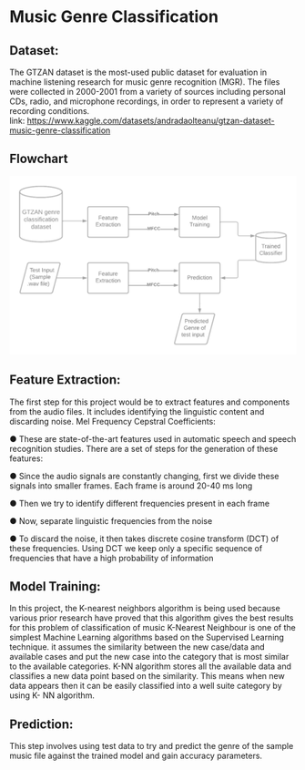 # Music Genre Classification
## Dataset:
The GTZAN dataset is the most-used public dataset for evaluation in machine listening research for music genre recognition (MGR). The files were collected in 2000-2001 from a variety of sources including personal CDs, radio, and microphone recordings, in order to represent a variety of recording conditions.<br />
link:  https://www.kaggle.com/datasets/andradaolteanu/gtzan-dataset-music-genre-classification<br />
## Flowchart
![image](https://github.com/utkarshpratapshahi/Music_Genre_Classification/blob/main/Flowchart.png)
## Feature Extraction:
The first step for this project would be to extract features and components from the audio
files. It includes identifying the linguistic content and discarding noise.
Mel Frequency Cepstral Coefficients:

● These are state-of-the-art features used in automatic speech and speech recognition
studies. There are a set of steps for the generation of these features:

● Since the audio signals are constantly changing, first we divide these signals into
smaller frames. Each frame is around 20-40 ms long

● Then we try to identify different frequencies present in each frame

● Now, separate linguistic frequencies from the noise

● To discard the noise, it then takes discrete cosine transform (DCT) of these
frequencies. Using DCT we keep only a specific sequence of frequencies that have a
high probability of information
## Model Training:

In this project, the K-nearest neighbors algorithm is being used because various prior
research have proved that this algorithm gives the best results for this problem of
classification of music
K-Nearest Neighbour is one of the simplest Machine Learning algorithms based on the
Supervised Learning technique.
it assumes the similarity between the new case/data and available cases and put the new case
into the category that is most similar to the available categories.
K-NN algorithm stores all the available data and classifies a new data point based on the
similarity. This means when new data appears then it can be easily classified into a well suite
category by using K- NN algorithm.

## Prediction:

This step involves using test data to try and predict the genre of the sample music file against
the trained model and gain accuracy parameters.
